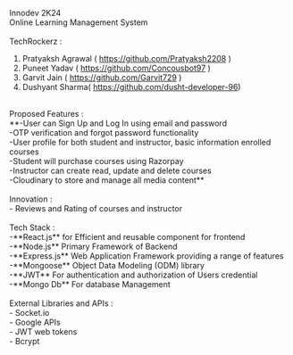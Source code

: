 Innodev 2K24  <br>
Online Learning Management System <br>
<br>
TechRockerz :  <br>
1. Pratyaksh Agrawal ( https://github.com/Pratyaksh2208 ) <br>
2. Puneet Yadav ( https://github.com/Concousbot97 ) <br>
3. Garvit Jain ( https://github.com/Garvit729 ) <br>
4. Dushyant Sharma( https://github.com/dusht-developer-96) <br>
<br>
Proposed Features : <br>
 **-User can Sign Up and Log In using email and password <br>
 -OTP verification and forgot password functionality <br>
 -User profile for both student and instructor, basic information enrolled courses <br>
 -Student will purchase courses using Razorpay <br>
 -Instructor can create read, update and delete courses <br>
 -Cloudinary to store and manage all media content** <br>
<br>
Innovation : <br>
 - Reviews and Rating of courses and instructor <br>
<br>
Tech Stack : <br>
   -**React.js** for Efficient and reusable component for frontend <br>
   -**Node.js** Primary Framework of Backend <br>
   -**Express.js** Web Application Framework providing a range of features <br>
   -**Mongoose** Object Data Modeling (ODM) library <br>
   -**JWT** For authentication and authorization of Users credential <br>
   -**Mongo Db** For database Management <br>
<br>
External Libraries and APIs : <br>
  - Socket.io <br>
  - Google APIs <br>
  - JWT web tokens <br>
  - Bcrypt <br>


